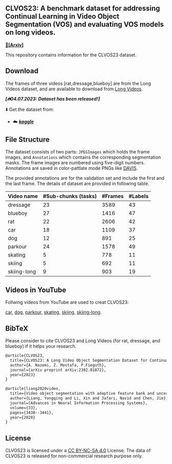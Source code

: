 ## CLVOS23: A benchmark dataset for addressing Continual Learning in Video Object Segmentation (VOS) and evaluating VOS models on long videos. 

**[📄[Arxiv]](https://arxiv.org/abs/2302.01872)**

This repository contains information for the CLVOS23 dataset.


## Download

The frames of three videos [rat,dressage,blueboy] are from the Long Videos dataset, and are available to download from [Long Videos](https://www.kaggle.com/datasets/gvclsu/long-videos).


***[🔥04.07.2023: Dataset has been released!]***

⬇️ Get the dataset from: 

 - ☁️ [***kaggle*** ](https://entuedu-my.sharepoint.com/:f:/g/personal/liuc0058_e_ntu_edu_sg/EjXSfDF7QEZApAVpFJ5rfdABkHCf0k2Va6VDfUy7rpabNw?e=9BVkrz)


## File Structure

The dataset consists of two parts: `JPEGImages` which holds the frame images, and `Annotations` which contains the corresponding segmentation masks. The frame images are numbered using five-digit numbers. Annotations are saved in color-pattlate mode PNGs like [DAVIS](https://davischallenge.org/).

The provided annotations are for the validation set and include the first and the last frame.
The details of dataset are provided in following table.


| Video name  | \#Sub-chunks (tasks) | \#Frames | \#Labels |
|-------------|----------------------|-----------|----------|
| dressage    | 23                   | 3589      | 43       |
| blueboy     | 27                   | 1416      | 47       |
| rat         | 22                   | 2606      | 42       |
| car         | 18                   | 1109      | 37       |
| dog         | 12                   | 891       | 25       |
| parkour     | 24                   | 1578      | 49       |
| skating     | 5                    | 778       | 11       |
| skiing      | 5                    | 692       | 11       |
| skiing-long | 9                    | 903       | 19       |

## Videos in YouTube
Follwing videos from YouTube are used to creat CLVOS23:

[car](https://www.youtube.com/watch?v=R70NIzexFOM),
[dog](https://www.youtube.com/watch?v=3JtnAEIPuoo),
[parkour](https://www.youtube.com/watch?v=vuedCe4r1-4),
[skating](https://www.youtube.com/watch?v=S-csVMqf2rc),
[skiing](https://www.youtube.com/watch?v=krkkTuNxZt8&t=2s),
[skiing-long](https://www.youtube.com/watch?v=XnQK4oVuFAk&t=622s).

## BibTeX
Please consider to cite CLVOS23 and Long Videos (for rat, dressage, and blueboy) if it helps your research.

```latex
@article{CLVOS23,
  title={CLVOS23: A Long Video Object Segmentation Dataset for Continual Learning},
  author={A. Nazemi, Z. Mostafa, P.Fieguth},
  journal={arXiv preprint arXiv:2302.01872},
  year={2023}
}

@article{liang2020video,
  title={Video object segmentation with adaptive feature bank and uncertain-region refinement},
  author={Liang, Yongqing and Li, Xin and Jafari, Navid and Chen, Jim},
  journal={Advances in Neural Information Processing Systems},
  volume={33},
  pages={3430--3441},
  year={2020}
}
```

## License

CLVOS23 is licensed under a [CC BY-NC-SA 4.0](https://creativecommons.org/licenses/by-nc-sa/4.0/) License. The data of CLVOS23 is released for non-commercial research purpose only.
